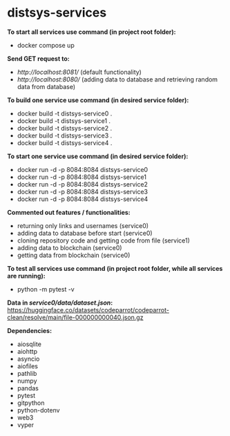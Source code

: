 # distsys-services

**To start all services use command (in project root folder):**
- docker compose up

**Send GET request to:**
- *http://localhost:8081/* (default functionality)
- *http://localhost:8080/* (adding data to database and retrieving random data from database)

**To build one service use command (in desired service folder):**
- docker build -t distsys-service0 .
- docker build -t distsys-service1 .
- docker build -t distsys-service2 .
- docker build -t distsys-service3 .
- docker build -t distsys-service4 .

**To start one service use command (in desired service folder):**
- docker run -d -p 8084:8084 distsys-service0
- docker run -d -p 8084:8084 distsys-service1
- docker run -d -p 8084:8084 distsys-service2
- docker run -d -p 8084:8084 distsys-service3
- docker run -d -p 8084:8084 distsys-service4

**Commented out features / functionalities:**
- returning only links and usernames (service0)
- adding data to database before start (service0)
- cloning repository code and getting code from file (service1)
- adding data to blockchain (service0)
- getting data from blockchain (service0)

**To test all services use command (in project root folder, while all services are running):**
- python -m pytest -v

**Data in *service0/data/dataset.json*:**  https://huggingface.co/datasets/codeparrot/codeparrot-clean/resolve/main/file-000000000040.json.gz

**Dependencies:**
- aiosqlite
- aiohttp
- asyncio
- aiofiles
- pathlib
- numpy
- pandas
- pytest
- gitpython
- python-dotenv
- web3
- vyper
